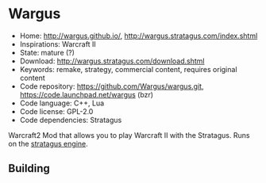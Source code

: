 # Wargus

- Home: http://wargus.github.io/, http://wargus.stratagus.com/index.shtml
- Inspirations: Warcraft II
- State: mature (?)
- Download: http://wargus.stratagus.com/download.shtml
- Keywords: remake, strategy, commercial content, requires original content
- Code repository: https://github.com/Wargus/wargus.git, https://code.launchpad.net/wargus (bzr)
- Code language: C++, Lua
- Code license: GPL-2.0
- Code dependencies: Stratagus

Warcraft2 Mod that allows you to play Warcraft II with the Stratagus.
Runs on the [stratagus engine](http://forums.stratagus.com/).

## Building

